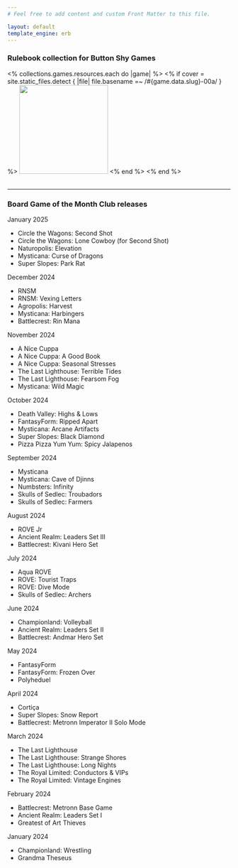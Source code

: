 ```yaml
---
# Feel free to add content and custom Front Matter to this file.

layout: default
template_engine: erb
---
```


### Rulebook collection for Button Shy Games

<div class="container">
  <% collections.games.resources.each do |game| %>
    <% if cover = site.static_files.detect { |file| file.basename =~ /#{game.data.slug}-00a/ } %>
      <a href="/games/<%= game.data.slug %>"><img src="<%= cover.relative_path %>" height="200px" /></a>
    <% end %>
  <% end %>
</div>
<br/>

---

### Board Game of the Month Club releases

January 2025
- Circle the Wagons: Second Shot
- Circle the Wagons: Lone Cowboy (for Second Shot)
- Naturopolis: Elevation
- Mysticana: Curse of Dragons
- Super Slopes: Park Rat

December 2024
- RNSM
- RNSM: Vexing Letters
- Agropolis: Harvest
- Mysticana: Harbingers
- Battlecrest: Rin Mana

November 2024
- A Nice Cuppa
- A Nice Cuppa: A Good Book
- A Nice Cuppa: Seasonal Stresses
- The Last Lighthouse: Terrible Tides
- The Last Lighthouse: Fearsom Fog
- Mysticana: Wild Magic

October 2024
- Death Valley: Highs & Lows
- FantasyForm: Ripped Apart
- Mysticana: Arcane Artifacts
- Super Slopes: Black Diamond
- Pizza Pizza Yum Yum: Spicy Jalapenos

September 2024
- Mysticana
- Mysticana: Cave of Djinns
- Numbsters: Infinity
- Skulls of Sedlec: Troubadors
- Skulls of Sedlec: Farmers

August 2024
- ROVE Jr
- Ancient Realm: Leaders Set III
- Battlecrest: Kivani Hero Set

July 2024
- Aqua ROVE
- ROVE: Tourist Traps
- ROVE: Dive Mode
- Skulls of Sedlec: Archers

June 2024
- Championland: Volleyball
- Ancient Realm: Leaders Set II
- Battlecrest: Andmar Hero Set

May 2024
- FantasyForm
- FantasyForm: Frozen Over
- Polyheduel

April 2024
- Cortiça
- Super Slopes: Snow Report
- Battlecrest: Metronn Imperator II Solo Mode

March 2024
- The Last Lighthouse
- The Last Lighthouse: Strange Shores
- The Last Lighthouse: Long Nights
- The Royal Limited: Conductors & VIPs
- The Royal Limited: Vintage Engines

February 2024
- Battlecrest: Metronn Base Game
- Ancient Realm: Leaders Set I
- Greatest of Art Thieves

January 2024
- Championland: Wrestling
- Grandma Theseus
